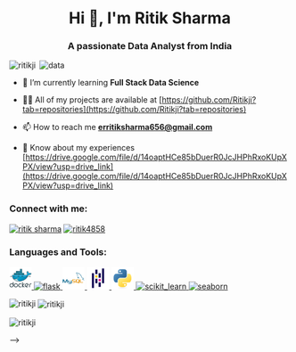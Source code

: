 <h1 align="center">Hi 👋, I'm Ritik Sharma</h1>
<h3 align="center">A passionate Data Analyst from India</h3>

<img align="right" alt="data" width="450" src="https://camo.githubusercontent.com/5ddf73ad3a205111cf8c686f687fc216c2946a75005718c8da5b837ad9de78c9/68747470733a2f2f7468756d62732e6766796361742e636f6d2f4576696c4e657874446576696c666973682d736d616c6c2e676966">

<p align="left"> <img src="https://komarev.com/ghpvc/?username=ritikji&label=Profile%20views&color=0e75b6&style=flat" alt="ritikji" /> </p>

- 🌱 I’m currently learning **Full Stack Data Science**

- 👨‍💻 All of my projects are available at [https://github.com/Ritikji?tab=repositories](https://github.com/Ritikji?tab=repositories)

- 📫 How to reach me **erritiksharma656@gmail.com**

- 📄 Know about my experiences [https://drive.google.com/file/d/14oaptHCe85bDuerR0JcJHPhRxoKUpXPX/view?usp=drive_link](https://drive.google.com/file/d/14oaptHCe85bDuerR0JcJHPhRxoKUpXPX/view?usp=drive_link)

<h3 align="left">Connect with me:</h3>
<p align="left">
<a href="https://linkedin.com/in/ritik sharma" target="blank"><img align="center" src="https://raw.githubusercontent.com/rahuldkjain/github-profile-readme-generator/master/src/images/icons/Social/linked-in-alt.svg" alt="ritik sharma" height="30" width="40" /></a>
<a href="https://instagram.com/ritik4858" target="blank"><img align="center" src="https://raw.githubusercontent.com/rahuldkjain/github-profile-readme-generator/master/src/images/icons/Social/instagram.svg" alt="ritik4858" height="30" width="40" /></a>
</p>

<h3 align="left">Languages and Tools:</h3>
<p align="left"> <a href="https://www.docker.com/" target="_blank" rel="noreferrer"> <img src="https://raw.githubusercontent.com/devicons/devicon/master/icons/docker/docker-original-wordmark.svg" alt="docker" width="40" height="40"/> </a> <a href="https://flask.palletsprojects.com/" target="_blank" rel="noreferrer"> <img src="https://www.vectorlogo.zone/logos/pocoo_flask/pocoo_flask-icon.svg" alt="flask" width="40" height="40"/> </a> <a href="https://www.mysql.com/" target="_blank" rel="noreferrer"> <img src="https://raw.githubusercontent.com/devicons/devicon/master/icons/mysql/mysql-original-wordmark.svg" alt="mysql" width="40" height="40"/> </a> <a href="https://pandas.pydata.org/" target="_blank" rel="noreferrer"> <img src="https://raw.githubusercontent.com/devicons/devicon/2ae2a900d2f041da66e950e4d48052658d850630/icons/pandas/pandas-original.svg" alt="pandas" width="40" height="40"/> </a> <a href="https://www.python.org" target="_blank" rel="noreferrer"> <img src="https://raw.githubusercontent.com/devicons/devicon/master/icons/python/python-original.svg" alt="python" width="40" height="40"/> </a> <a href="https://scikit-learn.org/" target="_blank" rel="noreferrer"> <img src="https://upload.wikimedia.org/wikipedia/commons/0/05/Scikit_learn_logo_small.svg" alt="scikit_learn" width="40" height="40"/> </a> <a href="https://seaborn.pydata.org/" target="_blank" rel="noreferrer"> <img src="https://seaborn.pydata.org/_images/logo-mark-lightbg.svg" alt="seaborn" width="40" height="40"/> </a> </p>

<p><img align="left" src="https://github-readme-stats.vercel.app/api/top-langs?username=ritikji&show_icons=true&locale=en&layout=compact" alt="ritikji" /></p>

<p>&nbsp;<img align="center" src="https://github-readme-stats.vercel.app/api?username=ritikji&show_icons=true&locale=en" alt="ritikji" /></p>

<p><img align="center" src="https://github-readme-streak-stats.herokuapp.com/?user=ritikji&" alt="ritikji" /></p>
-->
